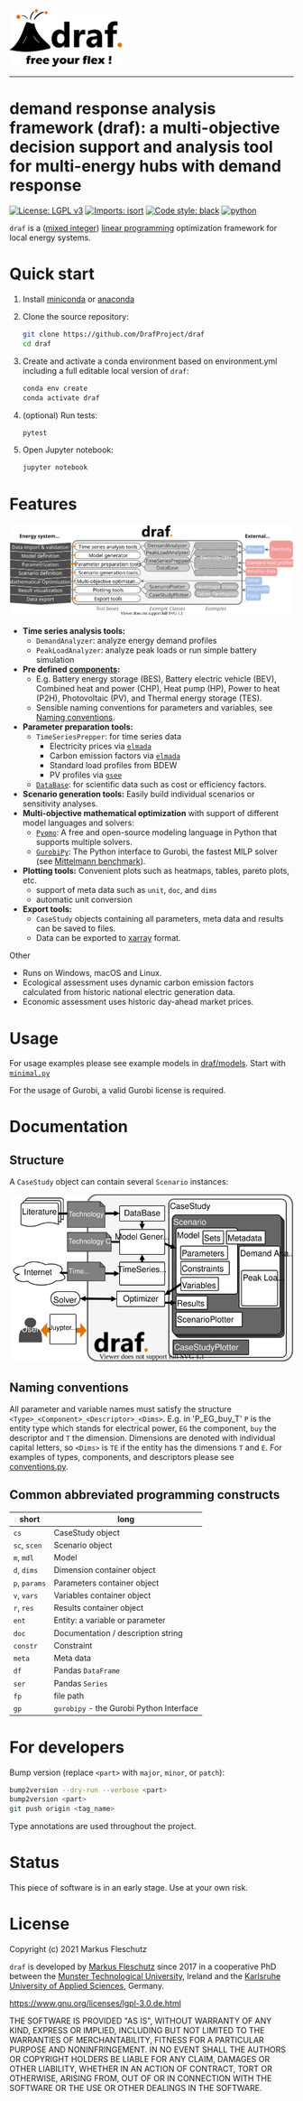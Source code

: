 <img src="doc/images/all.svg" width="200" alt="draf logo">

---

# **d**emand **r**esponse **a**nalysis **f**ramework (**draf**): a multi-objective decision support and analysis tool for multi-energy hubs with demand response

[![License: LGPL v3](https://img.shields.io/badge/License-LGPL%20v3-blue.svg)](https://www.gnu.org/licenses/lgpl-3.0)
[![Imports: isort](https://img.shields.io/badge/%20imports-isort-%231674b1)](https://pycqa.github.io/isort/)
[![Code style: black](https://img.shields.io/badge/code%20style-black-000000.svg)](https://github.com/psf/black)
[![python](https://img.shields.io/badge/python-3.9-blue?logo=python&logoColor=white)](https://github.com/DrafProject/draf)

`draf` is a ([mixed integer]) [linear programming] optimization framework for local energy systems.

# Quick start

1. Install [miniconda] or [anaconda]

1. Clone the source repository:

   ```sh
   git clone https://github.com/DrafProject/draf
   cd draf
   ```

1. Create and activate a conda environment based on environment.yml including a full editable local version of `draf`:

   ```sh
   conda env create
   conda activate draf
   ```

1. (optional) Run tests:

   ```sh
   pytest
   ```

1. Open Jupyter notebook:

   ```sh
   jupyter notebook
   ```

# Features

![`draf` process](doc/images/draf_process.svg)

- **Time series analysis tools:**
  - `DemandAnalyzer`: analyze energy demand profiles
  - `PeakLoadAnalyzer`: analyze peak loads or run simple battery simulation
- **Pre defined [components](draf/model_builder/components.py):**
  - E.g. Battery energy storage (BES), Battery electric vehicle (BEV), Combined heat and power (CHP), Heat pump (HP), Power to heat (P2H), Photovoltaic (PV), and Thermal energy storage (TES).
  - Sensible naming conventions for parameters and variables, see [Naming conventions](#naming-conventions).
- **Parameter preparation tools:**
  - `TimeSeriesPrepper`: for time series data
    - Electricity prices via [`elmada`]
    - Carbon emission factors via [`elmada`]
    - Standard load profiles from BDEW
    - PV profiles via [`gsee`]
  - [`DataBase`](draf/prep/data_base.py): for scientific data such as cost or efficiency factors.
- **Scenario generation tools:** Easily build individual scenarios or sensitivity analyses.
- **Multi-objective mathematical optimization** with support of different model languages and solvers:
  - [`Pyomo`]: A free and open-source modeling language in Python that supports multiple solvers.
  - [`GurobiPy`]: The Python interface to Gurobi, the fastest MILP solver (see [Mittelmann benchmark]).
- **Plotting tools:** Convenient plots such as heatmaps, tables, pareto plots, etc.
  - support of meta data such as `unit`, `doc`, and `dims`
  - automatic unit conversion
- **Export tools:**
  - `CaseStudy` objects containing all parameters, meta data and results can be saved to files.
  - Data can be exported to [xarray] format.

Other

- Runs on Windows, macOS and Linux.
- Ecological assessment uses dynamic carbon emission factors calculated from historic national electric generation data.
- Economic assessment uses historic day-ahead market prices.

# Usage

For usage examples please see example models in [draf/models](draf/models).
Start with [`minimal.py`](draf/models/minimal.py)

For the usage of Gurobi, a valid Gurobi license is required.

# Documentation

## Structure

A `CaseStudy` object can contain several `Scenario` instances:

![`draf` architecture](doc/images/draf_architecture.svg)

## Naming conventions

All parameter and variable names must satisfy the structure `<Type>_<Component>_<Descriptor>_<Dims>`.
E.g. in 'P_EG_buy_T' `P` is the entity type which stands for electrical power, `EG` the component, `buy` the descriptor and `T` the dimension.
Dimensions are denoted with individual capital letters, so `<Dims>` is `TE` if the entity has the dimensions `T` and `E`.
For examples of types, components, and descriptors please see [conventions.py](draf/conventions.py).

## Common abbreviated programming constructs

| short | long |
|-------|------------------|
| `cs` | CaseStudy object |
| `sc`, `scen` | Scenario object |
| `m`, `mdl` | Model |
| `d`, `dims` | Dimension container object |
| `p`, `params` | Parameters container object |
| `v`, `vars` | Variables container object |
| `r`, `res` | Results container object |
| `ent` | Entity: a variable or parameter |
| `doc` | Documentation / description string |
| `constr` | Constraint |
| `meta` | Meta data |
| `df` | Pandas `DataFrame` |
| `ser` | Pandas `Series` |
| `fp` | file path |
| `gp` | `gurobipy` - the Gurobi Python Interface |

# For developers

Bump version (replace `<part>` with `major`, `minor`, or `patch`):

```sh
bump2version --dry-run --verbose <part>
bump2version <part>
git push origin <tag_name>
```

Type annotations are used throughout the project.

# Status

This piece of software is in an early stage. Use at your own risk.

# License

Copyright (c) 2021 Markus Fleschutz

`draf` is developed by [Markus Fleschutz] since 2017 in a cooperative PhD between the [Munster Technological University], Ireland and the [Karlsruhe University of Applied Sciences], Germany.

<https://www.gnu.org/licenses/lgpl-3.0.de.html>

THE SOFTWARE IS PROVIDED "AS IS", WITHOUT WARRANTY OF ANY KIND, EXPRESS OR IMPLIED, INCLUDING BUT NOT LIMITED TO THE WARRANTIES OF MERCHANTABILITY, FITNESS FOR A PARTICULAR PURPOSE AND NONINFRINGEMENT. IN NO EVENT SHALL THE AUTHORS OR COPYRIGHT HOLDERS BE LIABLE FOR ANY CLAIM, DAMAGES OR OTHER LIABILITY, WHETHER IN AN ACTION OF CONTRACT, TORT OR OTHERWISE, ARISING FROM, OUT OF OR IN CONNECTION WITH THE SOFTWARE OR THE USE OR OTHER DEALINGS IN THE SOFTWARE.

<!-- SOURCES -->
[`elmada`]: https://github.com/DrafProject/elmada
[`gsee`]: https://github.com/renewables-ninja/gsee
[`GurobiPy`]: https://pypi.org/project/gurobipy
[`Pyomo`]: https://github.com/Pyomo/pyomo
[anaconda]: https://www.anaconda.com/products/individual
[linear programming]: https://en.wikipedia.org/wiki/Linear_programming
[Markus Fleschutz]: https://linktr.ee/m.fl
[miniconda]: https://docs.conda.io/en/latest/miniconda.html
[Mittelmann benchmark]: http://plato.asu.edu/ftp/milp.html
[mixed integer]: https://en.wikipedia.org/wiki/Integer_programming
[Munster Technological University]: https://www.mtu.ie
[Karlsruhe University of Applied Sciences]: https://www.h-ka.de/en
[xarray]: http://xarray.pydata.org/en/stable
